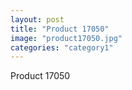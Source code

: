 ```yaml
---
layout: post
title: "Product 17050"
image: "product17050.jpg"
categories: "category1"
---
```

Product 17050
